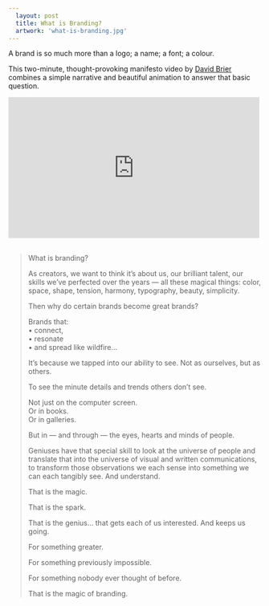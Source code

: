 ```yaml
---
  layout: post
  title: What is Branding?
  artwork: 'what-is-branding.jpg'
---
```


A brand is so much more than a logo; a name; a font; a colour.

This two-minute, thought-provoking manifesto video by [David Brier](http://www.risingabovethenoise.com/) combines a simple narrative and beautiful animation to answer that basic question.

<div class="videoWrapper">
  <iframe width="500" height="281" src="https://www.youtube.com/embed/uaGotppPsCs?feature=oembed" frameborder="0" allowfullscreen=""></iframe>
</div>
 
<blockquote>
  <p>What is branding?</p>
  <p>As creators, we want to think it’s about us, our brilliant talent, our skills we’ve perfected over the years — all these magical things: color, space, shape, tension, harmony, typography, beauty, simplicity.</p>
  <p>Then why do certain brands become great brands?</p>
  <p>Brands that:<br /> • connect,<br /> • resonate<br /> • and spread like wildfire…</p>
  <p>It’s because we tapped into our ability to see. Not as ourselves, but as others.</p>
  <p>To see the minute details and trends others don’t see.</p>
  <p>Not just on the computer screen.<br /> Or in books.<br /> Or in galleries.</p>
  <p>But in — and through — the eyes, hearts and minds of people.</p>
  <p>Geniuses have that special skill to look at the universe of people and translate that into the universe of visual and written communications, to transform those observations we each sense into something we can each tangibly see. And understand.</p>
  <p>That is the magic.</p>
  <p>That is the spark.</p>
  <p>That is the genius… that gets each of us interested. And keeps us going.</p>
  <p>For something greater.</p>
  <p>For something previously impossible.</p>
  <p>For something nobody ever thought of before.</p>
  <p>That is the magic of branding.</p>
</blockquote>
